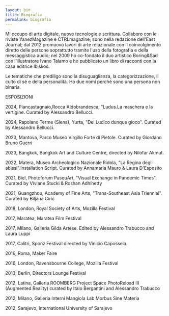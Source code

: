 ```yaml
---
layout: bio
title: Biografia  
permalink: biografia
---
```


<DIV ID="bio">
<P>
Mi occupo di arte digitale, nuove tecnologie e
scrittura. Collaboro con le riviste YanezMagazine e CTRLmagazine; sono nella redazione dell'East Journal;
dal 2012 promuovo lavori di arte relazionale con il coinvolgimento
diretto delle persone soprattutto tramite l'uso della fotografia e
della messaggistica audio; nel 2009 ho co-fondato il duo artistico
Boring&Sad con l’illustratore Ivano Talamo e ho pubblicato un libro di
racconti con la casa editrice Ibiskos.
</P>
<P>
Le tematiche che prediligo sono la disuguaglianza, la
categorizzazione, il culto di sé e della personalità.
Ho due nomi perché sono una persona non binaria.
</P>
</DIV>

<span style="text-transform: uppercase">
Esposizioni
</span>

2024, Piancastagnaio,Rocca Aldobrandesca, "Ludus.La maschera e la vertigine. Curated by Alessandro Bellucci.

2024, Rapolano Terme (Siena), Yurta, "Del Ludico dunque gioco". Curated by Alessandro Bellucci.

2023, Mantova, Parco Museo Virgilio Forte di Pietole. Curated by Giordano Bruno Guerri

2023, Bangkok, Bangkok Art and Culture Centre, directed by Nilofar Akmut.

2022, Matera, Museo Archeologico Nazionale Ridola, "La Regina degli abissi".Installation Script.  Curated by Annamaria Mauro & Laura D'Esposito

2021, Biel, Photoforum PasquArt, "Visual Exchange in Pandemic Times". Curated by Viviane Stucki & Roshan Adhihetty

2021, Guangzhou, Academy of Fine Arts, "Trans-Southeast Asia Triennial". Curated by Biljana Ciric

2018, London, Royal Society of Arts, Mozilla Festival

2017, Maratea, Maratea Film Festival

2017, Milano, Galleria Gilda Artese. Edited by Alessandro Trabucco and Laura Luppi

2017, Calitri, Sponz Festival directed by Vinicio Capossela.

2016, Roma, Maker Faire

2016, London, Ravensbourne College, Mozilla Festival

2013, Berlin, Directors Lounge Festival

2012, Latina, Galleria ROOMBERG Project Space PhotoReload III (Augmented Reality) curated by Italo Bergantini and Alessandro Trabucco

2012, Milano, Galleria Interni Mangiola Lab Morbus Sine Materia

2012, Sarajevo, International University of Sarajevo
